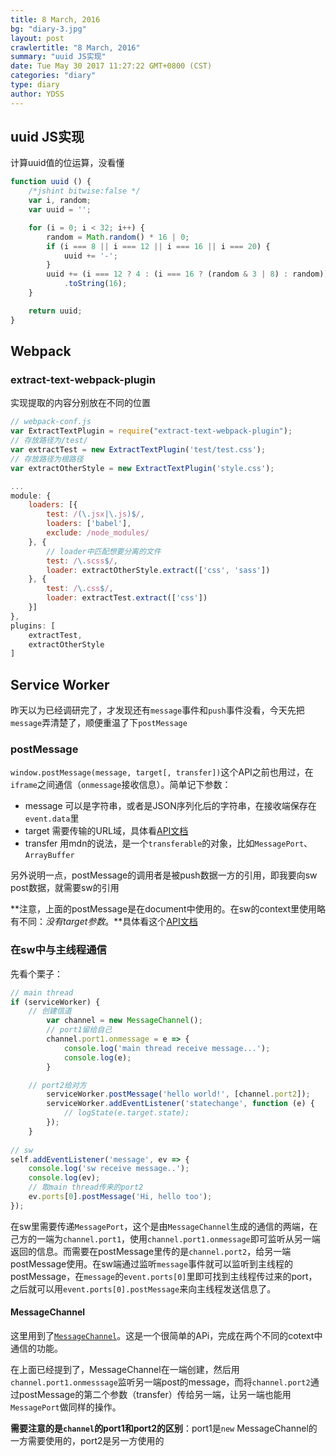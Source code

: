 ```yaml
---
title: 8 March, 2016
bg: "diary-3.jpg"
layout: post
crawlertitle: "8 March, 2016"
summary: "uuid JS实现"
date: Tue May 30 2017 11:27:22 GMT+0800 (CST)
categories: "diary"
type: diary
author: YDSS
---
```


## uuid JS实现

计算uuid值的位运算，没看懂

```js
function uuid () {
	/*jshint bitwise:false */
	var i, random;
	var uuid = '';

	for (i = 0; i < 32; i++) {
		random = Math.random() * 16 | 0;
		if (i === 8 || i === 12 || i === 16 || i === 20) {
			uuid += '-';
		}
		uuid += (i === 12 ? 4 : (i === 16 ? (random & 3 | 8) : random))
			.toString(16);
	}

	return uuid;
}
```

## Webpack

### extract-text-webpack-plugin

实现提取的内容分别放在不同的位置

```js
// webpack-conf.js
var ExtractTextPlugin = require("extract-text-webpack-plugin");
// 存放路径为/test/
var extractTest = new ExtractTextPlugin('test/test.css');
// 存放路径为根路径
var extractOtherStyle = new ExtractTextPlugin('style.css');

...
module: {
    loaders: [{
        test: /(\.jsx|\.js)$/,
        loaders: ['babel'],
        exclude: /node_modules/
    }, {
    	// loader中匹配想要分离的文件
        test: /\.scss$/,
        loader: extractOtherStyle.extract(['css', 'sass'])
    }, {
        test: /\.css$/,
        loader: extractTest.extract(['css'])
    }]
},
plugins: [
    extractTest,
    extractOtherStyle
]
```

## Service Worker

昨天以为已经调研完了，才发现还有`message`事件和`push`事件没看，今天先把`message`弄清楚了，顺便重温了下`postMessage`

### postMessage

`window.postMessage(message, target[, transfer])`这个API之前也用过，在`iframe`之间通信（`onmessage`接收信息）。简单记下参数：

- message 可以是字符串，或者是JSON序列化后的字符串，在接收端保存在`event.data`里
- target 需要传输的URL域，具体看[API文档](https://developer.mozilla.org/en-US/docs/Web/API/Window/postMessage)
- transfer 用mdn的说法，是一个`transferable`的对象，比如`MessagePort`、`ArrayBuffer`

另外说明一点，postMessage的调用者是被push数据一方的引用，即我要向sw post数据，就需要sw的引用

**注意，上面的postMessage是在document中使用的。在sw的context里使用略有不同：*没有target参数*。**具体看这个[API文档](https://developer.mozilla.org/en-US/docs/Web/API/Client/postMessage)

### 在sw中与主线程通信

先看个栗子：
	
```js
// main thread
if (serviceWorker) {
	// 创建信道
        var channel = new MessageChannel();
        // port1留给自己
        channel.port1.onmessage = e => {
            console.log('main thread receive message...');
            console.log(e);
        }

	// port2给对方
        serviceWorker.postMessage('hello world!', [channel.port2]);
        serviceWorker.addEventListener('statechange', function (e) {
            // logState(e.target.state);
        });
    }
	
// sw
self.addEventListener('message', ev => {
    console.log('sw receive message..');
    console.log(ev);
    // 取main thread传来的port2
    ev.ports[0].postMessage('Hi, hello too');
});
```

在sw里需要传递`MessagePort`，这个是由`MessageChannel`生成的通信的两端，在己方的一端为`channel.port1`，使用`channel.port1.onmessage`即可监听从另一端返回的信息。而需要在postMessage里传的是`channel.port2`，给另一端postMessage使用。在sw端通过监听`message`事件就可以监听到主线程的postMessage，在`message`的`event.ports[0]`里即可找到主线程传过来的port，之后就可以用`event.ports[0].postMessage`来向主线程发送信息了。

#### MessageChannel

这里用到了[`MessageChannel`](https://developer.mozilla.org/en-US/docs/Web/API/Channel_Messaging_API)。这是一个很简单的APi，完成在两个不同的cotext中通信的功能。

在上面已经提到了，MessageChannel在一端创建，然后用`channel.port1.onmesssage`监听另一端post的message，而将`channel.port2`通过postMessage的第二个参数（transfer）传给另一端，让另一端也能用`MessagePort`做同样的操作。

**需要注意的是`channel`的port1和port2的区别**：port1是`new` MessageChannel的一方需要使用的，port2是另一方使用的
